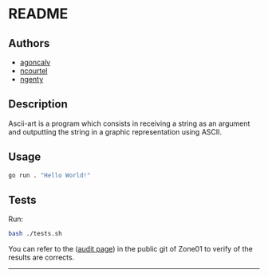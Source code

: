 # README

## Authors

- [agoncalv](https://zone01normandie.org/git/agoncalv)
- [ncourtel](https://zone01normandie.org/git/ncourtel)
- [ngenty](https://zone01normandie.org/git/ngenty)

## Description

Ascii-art is a program which consists in receiving a string as an argument and outputting the string in a graphic representation using ASCII.

## Usage

```sh
go run . "Hello World!"
```

## Tests

Run:

```sh
bash ./tests.sh
```

You can refer to the ([audit page](https://github.com/01-edu/public/blob/master/subjects/ascii-art/audit/README.md)) in the public git of Zone01 to verify of the results are corrects.  


***

<!-- draft

### ascii

[link](https://github.com/01-edu/public/tree/master/subjects/ascii-art)

Usage: go run . [STRING]

Ex:

```sh
go run . "Hello\n"
```

### color (ascii-art-color)

[link](https://github.com/01-edu/public/blob/master/subjects/ascii-art/color/README.md)

Usage: go run . [OPTION] [STRING]

Ex:

```sh
go run . --color=<color> <substring to be colored> "something"
```

### fs (ascii-art-fs)

[link](https://github.com/01-edu/public/blob/master/subjects/ascii-art/fs/README.md)

Usage: go run . [STRING] [BANNER]

EX:

```sh
go run . something standard
```

### justify (ascii-art-justify)

[link](https://github.com/01-edu/public/blob/master/subjects/ascii-art/justify/README.md)

Usage: go run . [OPTION] [STRING] [BANNER]

Example:

```sh
go run . --align=right something standard
```

### output (ascii-art-output)

[link](https://github.com/01-edu/public/blob/master/subjects/ascii-art/output/README.md)

Usage: go run . [OPTION] [STRING] [BANNER]

EX:

```sh
go run . --output=<fileName.txt> something standard
```

### reverse (ascii-reverse)

[link](https://github.com/01-edu/public/blob/master/subjects/ascii-art/reverse/README.md)

Usage: go run . [OPTION]

EX:

```sh
go run . --reverse=<fileName>
```
-->